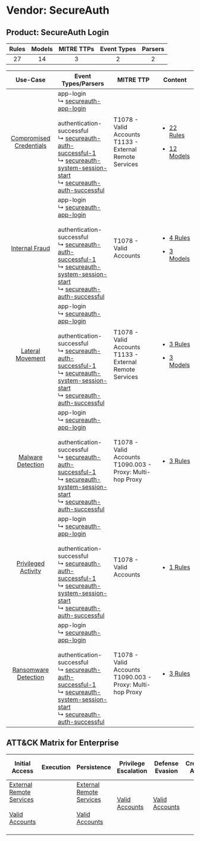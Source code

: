 Vendor: SecureAuth
==================
Product: SecureAuth Login
-------------------------
| Rules | Models | MITRE TTPs | Event Types | Parsers |
|:-----:|:------:|:----------:|:-----------:|:-------:|
|  27   |   14   |     3      |      2      |    2    |

|                                  Use-Case                                  | Event Types/Parsers                                                                                                                                                                                                                                                                                                                                                                                                | MITRE TTP                                                        | Content                                                                                                                          |
|:--------------------------------------------------------------------------:| ------------------------------------------------------------------------------------------------------------------------------------------------------------------------------------------------------------------------------------------------------------------------------------------------------------------------------------------------------------------------------------------------------------------ | ---------------------------------------------------------------- | -------------------------------------------------------------------------------------------------------------------------------- |
| [Compromised Credentials](../../../UseCases/uc_compromised_credentials.md) |  app-login<br> ↳ [secureauth-app-login](Parsers/parserContent_secureauth-app-login.md)<br><br> authentication-successful<br> ↳ [secureauth-auth-successful-1](Parsers/parserContent_secureauth-auth-successful-1.md)<br> ↳ [secureauth-system-session-start](Parsers/parserContent_secureauth-system-session-start.md)<br> ↳ [secureauth-auth-successful](Parsers/parserContent_secureauth-auth-successful.md)<br> | T1078 - Valid Accounts<br>T1133 - External Remote Services<br>   | [<ul><li>22 Rules</li></ul><ul><li>12 Models</li></ul>](Rules_Models/r_m_secureauth_secureauth_login_Compromised_Credentials.md) |
|          [Internal Fraud](../../../UseCases/uc_internal_fraud.md)          |  app-login<br> ↳ [secureauth-app-login](Parsers/parserContent_secureauth-app-login.md)<br><br> authentication-successful<br> ↳ [secureauth-auth-successful-1](Parsers/parserContent_secureauth-auth-successful-1.md)<br> ↳ [secureauth-system-session-start](Parsers/parserContent_secureauth-system-session-start.md)<br> ↳ [secureauth-auth-successful](Parsers/parserContent_secureauth-auth-successful.md)<br> | T1078 - Valid Accounts<br>                                       | [<ul><li>4 Rules</li></ul><ul><li>3 Models</li></ul>](Rules_Models/r_m_secureauth_secureauth_login_Internal_Fraud.md)            |
|        [Lateral Movement](../../../UseCases/uc_lateral_movement.md)        |  app-login<br> ↳ [secureauth-app-login](Parsers/parserContent_secureauth-app-login.md)<br><br> authentication-successful<br> ↳ [secureauth-auth-successful-1](Parsers/parserContent_secureauth-auth-successful-1.md)<br> ↳ [secureauth-system-session-start](Parsers/parserContent_secureauth-system-session-start.md)<br> ↳ [secureauth-auth-successful](Parsers/parserContent_secureauth-auth-successful.md)<br> | T1078 - Valid Accounts<br>T1133 - External Remote Services<br>   | [<ul><li>3 Rules</li></ul><ul><li>3 Models</li></ul>](Rules_Models/r_m_secureauth_secureauth_login_Lateral_Movement.md)          |
|       [Malware Detection](../../../UseCases/uc_malware_detection.md)       |  app-login<br> ↳ [secureauth-app-login](Parsers/parserContent_secureauth-app-login.md)<br><br> authentication-successful<br> ↳ [secureauth-auth-successful-1](Parsers/parserContent_secureauth-auth-successful-1.md)<br> ↳ [secureauth-system-session-start](Parsers/parserContent_secureauth-system-session-start.md)<br> ↳ [secureauth-auth-successful](Parsers/parserContent_secureauth-auth-successful.md)<br> | T1078 - Valid Accounts<br>T1090.003 - Proxy: Multi-hop Proxy<br> | [<ul><li>3 Rules</li></ul>](Rules_Models/r_m_secureauth_secureauth_login_Malware_Detection.md)                                   |
|     [Privileged Activity](../../../UseCases/uc_privileged_activity.md)     |  app-login<br> ↳ [secureauth-app-login](Parsers/parserContent_secureauth-app-login.md)<br><br> authentication-successful<br> ↳ [secureauth-auth-successful-1](Parsers/parserContent_secureauth-auth-successful-1.md)<br> ↳ [secureauth-system-session-start](Parsers/parserContent_secureauth-system-session-start.md)<br> ↳ [secureauth-auth-successful](Parsers/parserContent_secureauth-auth-successful.md)<br> | T1078 - Valid Accounts<br>                                       | [<ul><li>1 Rules</li></ul>](Rules_Models/r_m_secureauth_secureauth_login_Privileged_Activity.md)                                 |
|    [Ransomware Detection](../../../UseCases/uc_ransomware_detection.md)    |  app-login<br> ↳ [secureauth-app-login](Parsers/parserContent_secureauth-app-login.md)<br><br> authentication-successful<br> ↳ [secureauth-auth-successful-1](Parsers/parserContent_secureauth-auth-successful-1.md)<br> ↳ [secureauth-system-session-start](Parsers/parserContent_secureauth-system-session-start.md)<br> ↳ [secureauth-auth-successful](Parsers/parserContent_secureauth-auth-successful.md)<br> | T1078 - Valid Accounts<br>T1090.003 - Proxy: Multi-hop Proxy<br> | [<ul><li>3 Rules</li></ul>](Rules_Models/r_m_secureauth_secureauth_login_Ransomware_Detection.md)                                |

ATT&CK Matrix for Enterprise
----------------------------
| Initial Access                                                                                                                                   | Execution | Persistence                                                                                                                                      | Privilege Escalation                                                | Defense Evasion                                                     | Credential Access | Discovery | Lateral Movement | Collection | Command and Control                                                                                                                       | Exfiltration | Impact |
| ------------------------------------------------------------------------------------------------------------------------------------------------ | --------- | ------------------------------------------------------------------------------------------------------------------------------------------------ | ------------------------------------------------------------------- | ------------------------------------------------------------------- | ----------------- | --------- | ---------------- | ---------- | ----------------------------------------------------------------------------------------------------------------------------------------- | ------------ | ------ |
| [External Remote Services](https://attack.mitre.org/techniques/T1133)<br><br>[Valid Accounts](https://attack.mitre.org/techniques/T1078)<br><br> |           | [External Remote Services](https://attack.mitre.org/techniques/T1133)<br><br>[Valid Accounts](https://attack.mitre.org/techniques/T1078)<br><br> | [Valid Accounts](https://attack.mitre.org/techniques/T1078)<br><br> | [Valid Accounts](https://attack.mitre.org/techniques/T1078)<br><br> |                   |           |                  |            | [Proxy: Multi-hop Proxy](https://attack.mitre.org/techniques/T1090/003)<br><br>[Proxy](https://attack.mitre.org/techniques/T1090)<br><br> |              |        |